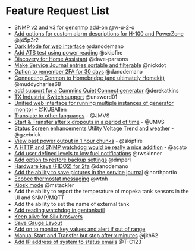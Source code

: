 # Feature Request List
- [SNMP v2 and v3 for gensnmp add-on](https://github.com/jgyates/genmon/issues/705) @w-u-2-o
- [Add options for custom alarm descriptions for H-100 and PowerZone](https://github.com/jgyates/genmon/issues/660) @j45p3r2
- [Dark Mode for web interface](https://github.com/jgyates/genmon/issues/602) @danodemano
- [Add ATS test using power reading](https://github.com/jgyates/genmon/issues/593) @skipfire
- [Discovery for Home Assistant](https://github.com/jgyates/genmon/issues/590) @dave-parsons
- [Make Service Journal entries sortable and filterable](https://github.com/jgyates/genmon/issues/584) @nickdot
- [Option to remember 2FA for 30 days](https://github.com/jgyates/genmon/issues/565) @danodemano
- [Connecting Genmon to Homebridge (and ultimately Homekit)](https://github.com/jgyates/genmon/issues/552) @muddycharles68
- [add support for a Cummins Quiet Connect generator](https://github.com/jgyates/genmon/issues/553) @derekatkins
- [TX Industrial Switch support](https://github.com/jgyates/genmon/issues/463) @unsword01
- [Unified web interface for running multiple instances of generator monitor](https://github.com/jgyates/genmon/issues/260) - @KUBAllen
- [Translate to other languages](https://github.com/jgyates/genmon/issues/239) - @JMVS
- [Start & Transfer after x dropouts in a period of time](https://github.com/jgyates/genmon/issues/353) - @JMVS
- [Status Screen enhancements Utility Voltage Trend and weather](https://github.com/jgyates/genmon/issues/439) - @gzebrick
- [View past power output in 1 hour chunks](https://github.com/jgyates/genmon/issues) - @skipfire
- [A HTTP and SNMP watchdog would be really a nice addition](https://github.com/jgyates/genmon/issues/735) - @acato
- [Add user defined levels to low fuel notifications](https://github.com/jgyates/genmon/issues/818) @rwskinner
- [Add option to restore backup settings](https://github.com/jgyates/genmon/issues/829) @dmperl 
- [Hardware keys (FIDO2) for 2fa](https://github.com/jgyates/genmon/issues/841) @danodemano 
- [Add the ability to save pictures in the service journal](https://github.com/jgyates/genmon/issues/896) @northportio
- [Ecobee thermostat messaging](https://github.com/jgyates/genmon/issues/921) @wtnh 
- [Kiosk mode](https://github.com/jgyates/genmon/issues/970) @mstackler 
- Add the ability to report the temperature of mopeka tank sensors in the UI and SNMP/MQTT
- Add the ability to set the name of external tank
- [Add reading watchdog in gentankutil](https://github.com/jgyates/genmon/issues/1018)
- [Keep alive for Silk broswers](https://github.com/jgyates/genmon/discussions/1059)
- [Save Gauge Layout](https://github.com/jgyates/genmon/discussions/1078)
- [Add on to monitor key values and alert if out of range](https://github.com/jgyates/genmon/discussions/1089)
- [Manual Start and Transfer but stop after x minutes](https://github.com/jgyates/genmon/discussions/1174) @jkh62
- [Add IP address of system to status emails](https://github.com/jgyates/genmon/discussions/1224) @T-C123
